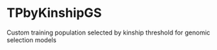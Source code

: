 # TPbyKinshipGS
Custom training population selected by kinship threshold for genomic selection models
